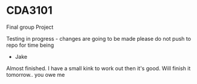 # CDA3101
Final group Project


Testing in progress - changes are going to be made please do not push to repo for time being
- Jake

Almost finished. I have a small kink to work out then it's good. Will finish it tomorrow.. you owe me 
